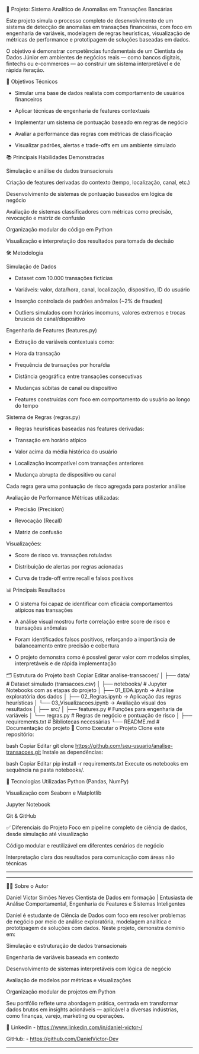 
 🧠 Projeto: Sistema Analítico de Anomalias em Transações Bancárias
 
Este projeto simula o processo completo de desenvolvimento de um sistema de detecção de anomalias em transações financeiras, com foco em engenharia de variáveis, modelagem de regras heurísticas, visualização de métricas de performance e prototipagem de soluções baseadas em dados.

O objetivo é demonstrar competências fundamentais de um Cientista de Dados Júnior em ambientes de negócios reais — como bancos digitais, fintechs ou e-commerces — ao construir um sistema interpretável e de rápida iteração.

🎯 Objetivos Técnicos

- Simular uma base de dados realista com comportamento de usuários financeiros

- Aplicar técnicas de engenharia de features contextuais

- Implementar um sistema de pontuação baseado em regras de negócio

- Avaliar a performance das regras com métricas de classificação

- Visualizar padrões, alertas e trade-offs em um ambiente simulado

📚 Principais Habilidades Demonstradas

Simulação e análise de dados transacionais

Criação de features derivadas do contexto (tempo, localização, canal, etc.)

Desenvolvimento de sistemas de pontuação baseados em lógica de negócio

Avaliação de sistemas classificadores com métricas como precisão, revocação e matriz de confusão

Organização modular do código em Python

Visualização e interpretação dos resultados para tomada de decisão

🛠️ Metodologia

 Simulação de Dados
 
- Dataset com 10.000 transações fictícias

- Variáveis: valor, data/hora, canal, localização, dispositivo, ID do usuário

- Inserção controlada de padrões anômalos (~2% de fraudes)

- Outliers simulados com horários incomuns, valores extremos e trocas bruscas de canal/dispositivo

Engenharia de Features (features.py)

- Extração de variáveis contextuais como:

- Hora da transação

- Frequência de transações por hora/dia

- Distância geográfica entre transações consecutivas

- Mudanças súbitas de canal ou dispositivo

- Features construídas com foco em comportamento do usuário ao longo do tempo

Sistema de Regras (regras.py)

- Regras heurísticas baseadas nas features derivadas:

- Transação em horário atípico

- Valor acima da média histórica do usuário

- Localização incompatível com transações anteriores

- Mudança abrupta de dispositivo ou canal

Cada regra gera uma pontuação de risco agregada para posterior análise

Avaliação de Performance
Métricas utilizadas:

- Precisão (Precision)

- Revocação (Recall)

- Matriz de confusão

Visualizações:

- Score de risco vs. transações rotuladas

- Distribuição de alertas por regras acionadas

- Curva de trade-off entre recall e falsos positivos

📊 Principais Resultados

- O sistema foi capaz de identificar com eficácia comportamentos atípicos nas transações

- A análise visual mostrou forte correlação entre score de risco e transações anômalas

- Foram identificados falsos positivos, reforçando a importância de balanceamento entre precisão e cobertura

- O projeto demonstra como é possível gerar valor com modelos simples, interpretáveis e de rápida implementação

🗂️ Estrutura do Projeto
bash
Copiar
Editar
analise-transacoes/
│
├── data/                  # Dataset simulado (transacoes.csv)
│
├── notebooks/             # Jupyter Notebooks com as etapas do projeto
│   ├── 01_EDA.ipynb            → Análise exploratória dos dados
│   ├── 02_Regras.ipynb         → Aplicação das regras heurísticas
│   └── 03_Visualizacoes.ipynb  → Avaliação visual dos resultados
│
├── src/
│   ├── features.py         # Funções para engenharia de variáveis
│   └── regras.py           # Regras de negócio e pontuação de risco
│
├── requirements.txt        # Bibliotecas necessárias
└── README.md               # Documentação do projeto
🚀 Como Executar o Projeto
Clone este repositório:

bash
Copiar
Editar
git clone https://github.com/seu-usuario/analise-transacoes.git
Instale as dependências:

bash
Copiar
Editar
pip install -r requirements.txt
Execute os notebooks em sequência na pasta notebooks/.

📎 Tecnologias Utilizadas
Python (Pandas, NumPy)

Visualização com Seaborn e Matplotlib

Jupyter Notebook

Git & GitHub

✅ Diferenciais do Projeto
Foco em pipeline completo de ciência de dados, desde simulação até visualização

Código modular e reutilizável em diferentes cenários de negócio

Interpretação clara dos resultados para comunicação com áreas não técnicas



---

---

👨‍💻 Sobre o Autor

Daniel Victor Simões Neves
Cientista de Dados em formação | Entusiasta de Análise Comportamental, Engenharia de Features e Sistemas Inteligentes

Daniel é estudante de Ciência de Dados com foco em resolver problemas de negócio por meio de análise exploratória, modelagem analítica e prototipagem de soluções com dados. Neste projeto, demonstra domínio em:

Simulação e estruturação de dados transacionais

Engenharia de variáveis baseada em contexto

Desenvolvimento de sistemas interpretáveis com lógica de negócio

Avaliação de modelos por métricas e visualizações

Organização modular de projetos em Python

Seu portfólio reflete uma abordagem prática, centrada em transformar dados brutos em insights acionáveis — aplicável a diversas indústrias, como finanças, varejo, marketing ou operações.



📧 LinkedIn - https://www.linkedin.com/in/daniel-victor-/

GitHub: - https://github.com/DanielVictor-Dev

---

